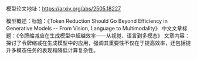 模型论文地址：https://arxiv.org/abs/2505.18227

模型概述：标题：《Token Reduction Should Go Beyond Efficiency in Generative Models -- From Vision, Language to Multimodality》
中文文章标题：《令牌缩减应在生成模型中超越效率——从视觉、语言到多模态》
文章内容：探讨了令牌缩减在生成模型中的应用，强调其重要性不仅在于提高效率，还包括提升多模态任务的表现和降低计算复杂性。
